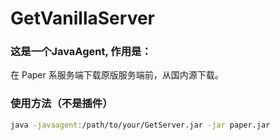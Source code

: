 # GetVanillaServer

### 这是一个JavaAgent, 作用是：

在 Paper 系服务端下载原版服务端前，从国内源下载。

### 使用方法（不是插件）

```bash
java -javaagent:/path/to/your/GetServer.jar -jar paper.jar
```
